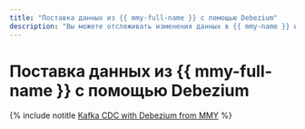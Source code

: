 ```yaml
---
title: "Поставка данных из {{ mmy-full-name }} с помощью Debezium"
description: "Вы можете отслеживать изменения данных в {{ mmy-name }} и отправлять их в {{ mkf-name }} с помощью технологии Change Data Capture (CDC)."
---
```


# Поставка данных из {{ mmy-full-name }} с помощью Debezium

{% include notitle [Kafka CDC with Debezium from MMY](../../../_tutorials/dataplatform/debezium-mmy.md) %}
